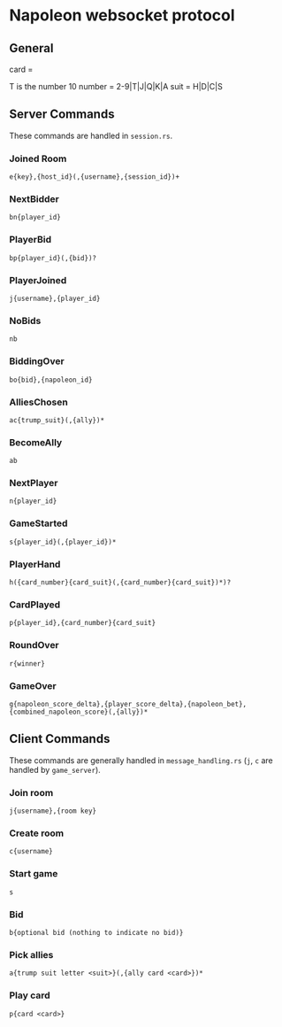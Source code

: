 # Napoleon websocket protocol

## General

card = <number><suit>

T is the number 10
number = 2-9|T|J|Q|K|A
suit = H|D|C|S

## Server Commands

These commands are handled in `session.rs`.

### Joined Room
`e{key},{host_id}(,{username},{session_id})+`

### NextBidder
`bn{player_id}`

### PlayerBid
`bp{player_id}(,{bid})?`

### PlayerJoined
`j{username},{player_id}`

### NoBids
`nb`

### BiddingOver
`bo{bid},{napoleon_id}`

### AlliesChosen
`ac{trump_suit}(,{ally})*`

### BecomeAlly
`ab`

### NextPlayer
`n{player_id}`

### GameStarted
`s{player_id}(,{player_id})*`

### PlayerHand
`h({card_number}{card_suit}(,{card_number}{card_suit})*)?`

### CardPlayed
`p{player_id},{card_number}{card_suit}`

### RoundOver
`r{winner}`

### GameOver
`g{napoleon_score_delta},{player_score_delta},{napoleon_bet},{combined_napoleon_score}(,{ally})*`


## Client Commands
These commands are generally handled in `message_handling.rs` (`j`, `c` are handled by `game_server`).

### Join room
`j{username},{room key}`

### Create room
`c{username}`


### Start game
`s`

### Bid
`b{optional bid (nothing to indicate no bid)}`

### Pick allies
`a{trump suit letter <suit>}(,{ally card <card>})*`

### Play card
`p{card <card>}`
